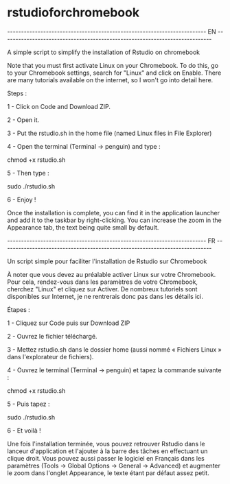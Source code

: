 # rstudioforchromebook
------------------------------------------------------------------------ EN ----------------------------------------------------------------------------

A simple script to simplify the installation of Rstudio on chromebook

Note that you must first activate Linux on your Chromebook.
To do this, go to your Chromebook settings, search for "Linux" and click on Enable. There are many tutorials available on the internet, so I won't go into detail here. 

Steps :

1 - Click on Code and Download ZIP. 

2 - Open it. 

3 - Put the rstudio.sh in the home file (named Linux files in File Explorer)

4 - Open the terminal (Terminal -> penguin) and type :

chmod +x rstudio.sh

5 - Then type : 

sudo ./rstudio.sh

6 - Enjoy ! 

Once the installation is complete, you can find it in the application launcher and add it to the taskbar by right-clicking. 
You can increase the zoom in the Appearance tab, the text being quite small by default. 

------------------------------------------------------------------------ FR ----------------------------------------------------------------------------

Un script simple pour faciliter l'installation de Rstudio sur Chromebook

À noter que vous devez au préalable activer Linux sur votre Chromebook.
Pour cela, rendez-vous dans les paramètres de votre Chromebook, cherchez "Linux" et cliquez sur Activer. De nombreux tutoriels sont disponibles sur Internet, je ne rentrerais donc pas dans les détails ici. 

Étapes :

1 - Cliquez sur Code puis sur Download ZIP

2 - Ouvrez le fichier téléchargé.

3 - Mettez rstudio.sh dans le dossier home (aussi nommé « Fichiers Linux » dans l'explorateur de fichiers).

4 - Ouvrez le terminal (Terminal -> penguin) et tapez la commande suivante :

chmod +x rstudio.sh

5 - Puis tapez : 

sudo ./rstudio.sh

6 - Et voilà ! 

Une fois l'installation terminée, vous pouvez retrouver Rstudio dans le lanceur d'application et l'ajouter à la barre des tâches en effectuant un clique droit. Vous pouvez aussi passer le logiciel en Français dans les paramètres (Tools -> Global Options -> General -> Advanced) et augmenter le zoom dans l'onglet Appearance, le texte étant par défaut assez petit. 
